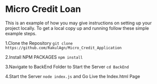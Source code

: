 # Micro Credit Loan
This is an example of how you may give instructions on setting up your project locally. To get a local copy up and running follow these simple example steps.

1.Clone the Repository
    ```git clone https://github.com/RakulAgn/Micro_Credit_Application```

2.Install NPM PACKAGES
    ```npm install```

3.Navigate to BackEnd Folder to Start the Server
    ```cd BackEnd```

4.Start the Server 
    ```node index.js```
and Go Live the Index.html Page
   
